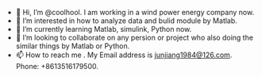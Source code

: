 - 👋 Hi, I’m @coolhool. I am working in a wind power energy company now. 
- 👀 I’m interested in how to analyze data and bulid module by Matlab.
- 🌱 I’m currently learning Matlab, simulink, Python now. 
- 💞️ I’m looking to collaborate on any persion or project who also doing the similar things by Matlab or Python. 
- 📫 How to reach me . My Email address is junjiang1984@126.com. Phone: +8613516179500. 

<!---
coolhool/coolhool is a ✨ special ✨ repository because its `README.md` (this file) appears on your GitHub profile.
You can click the Preview link to take a look at your changes.
--->
